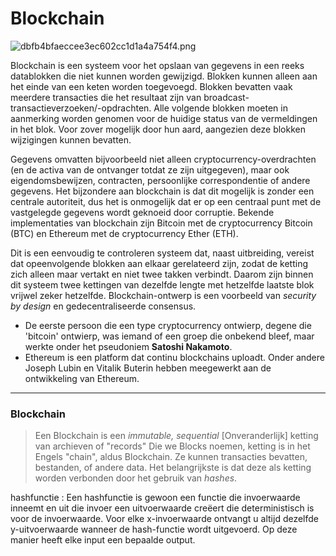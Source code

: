 # Blockchain
![dbfb4bfaeccee3ec602cc1d1a4a754f4.png](:/809eeb5868bc41a6b90a4db024702c6f)

Blockchain is een systeem voor het opslaan van gegevens in een reeks datablokken die niet kunnen worden gewijzigd. Blokken kunnen alleen aan het einde van een keten worden toegevoegd. Blokken bevatten vaak meerdere transacties die het resultaat zijn van broadcast-transactieverzoeken/-opdrachten. Alle volgende blokken moeten in aanmerking worden genomen voor de huidige status van de vermeldingen in het blok. Voor zover mogelijk door hun aard, aangezien deze blokken wijzigingen kunnen bevatten.

Gegevens omvatten bijvoorbeeld niet alleen cryptocurrency-overdrachten (en de activa van de ontvanger totdat ze zijn uitgegeven), maar ook eigendomsbewijzen, contracten, persoonlijke correspondentie of andere gegevens. Het bijzondere aan blockchain is dat dit mogelijk is zonder een centrale autoriteit, dus het is onmogelijk dat er op een centraal punt met de vastgelegde gegevens wordt geknoeid door corruptie. Bekende implementaties van blockchain zijn Bitcoin met de cryptocurrency Bitcoin (BTC) en Ethereum met de cryptocurrency Ether (ETH).

Dit is een eenvoudig te controleren systeem dat, naast uitbreiding, vereist dat opeenvolgende blokken aan elkaar gerelateerd zijn, zodat de ketting zich alleen maar vertakt en niet twee takken verbindt. Daarom zijn binnen dit systeem twee kettingen van dezelfde lengte met hetzelfde laatste blok vrijwel zeker hetzelfde. Blockchain-ontwerp is een voorbeeld van *security by design* en gedecentraliseerde consensus.

- De eerste persoon die een type cryptocurrency ontwierp, degene die 'bitcoin' ontwierp, was iemand of een groep die onbekend bleef, maar werkte onder het pseudoniem **Satoshi Nakamoto**.
- Ethereum is een platform dat continu blockchains uploadt. Onder andere Joseph Lubin en Vitalik Buterin hebben meegewerkt aan de ontwikkeling van Ethereum.

---
### Blockchain

> Een Blockchain is een *immutable, sequential* [Onveranderlijk] ketting van archieven of "records"
Die we Blocks noemen, ketting is in het Engels "chain", aldus Blockchain.
Ze kunnen transacties bevatten, bestanden, of andere data. Het belangrijkste is dat deze als ketting worden
verbonden door het gebruik van *hashes*.

hashfunctie
: Een hashfunctie is gewoon een functie die invoerwaarde inneemt en uit die invoer een
uitvoerwaarde creëert die deterministisch is voor de invoerwaarde. Voor elke x-invoerwaarde
ontvangt u altijd dezelfde y-uitvoerwaarde wanneer de hash-functie wordt uitgevoerd.
Op deze manier heeft elke input een bepaalde output.

